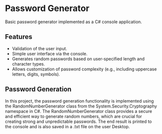 # Password Generator

Basic password generator implemented as a C# console application.

## Features

- Validation of the user input.
- Simple user interface via the console.
- Generates random passwords based on user-specified length and character types.
- Allows customization of password complexity (e.g., including uppercase letters, digits, symbols).

## Password Generation

In this project, the password generation functionality is implemented using the RandomNumberGenerator class from the System.Security.Cryptography namespace in C#. The RandomNumberGenerator class provides a secure and efficient way to generate random numbers, which are crucial for creating strong and unpredictable passwords. The end result is printed to the console and is also saved in a .txt file on the user Desktop.